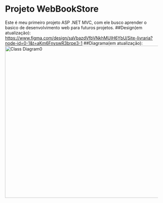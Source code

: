 # Projeto WebBookStore
Este é meu primeiro projeto ASP .NET MVC, com ele busco aprender o basico de desenvolvimento web para futuros projetos. 
##Design(em atualização): https://www.figma.com/design/saVbazdVfbVNkhMUIH6YbU/Site-livraria?node-id=0-1&t=aKm6FnyswR3brpe3-1
##Diagrama(em atualização):<img width="1000" height="500" alt="Class Diagram0" src="https://github.com/user-attachments/assets/a03dab8b-daa1-4397-96f3-11e443061699" />
